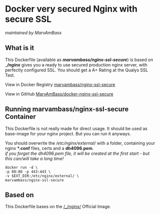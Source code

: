 # Docker very secured Nginx with secure SSL
_maintained by MarvAmBass_

## What is it

This Dockerfile (available as ___marvambass/nginx-ssl-secure___) is based on ____/nginx___ gives you a ready to use secured production nginx server, with perfectly configured SSL. You should get a A+ Rating at the Qualys SSL Test.

View in Docker Registry [marvambass/nginx-ssl-secure](https://registry.hub.docker.com/u/marvambass/nginx-ssl-secure/)

View in GitHub [MarvAmBass/docker-nginx-ssl-secure](https://github.com/MarvAmBass/docker-nginx-ssl-secure)

## Running marvambass/nginx-ssl-secure Container

This Dockerfile is not really made for direct usage. It should be used as base-image for your nginx project. But you can run it anyways.

You should overwrite the _/etc/nginx/external/_ with a folder, containing your nginx __\*.conf__ files, certs and a __dh4096.pem__.   
_if you forget the dh4096.pem file, it will be created at the first start - but this can/will take a long time!_

    docker run -d \
    -p 80:80 -p 443:443 \
    -v $EXT_DIR:/etc/nginx/external/ \
    marvambass/nginx-ssl-secure

## Based on

This Dockerfile bases on the [/\_/nginx/](https://registry.hub.docker.com/_/nginx/) Official Image.
